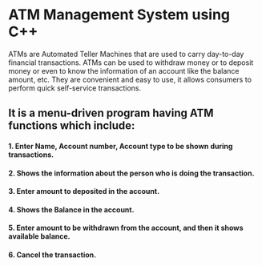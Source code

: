 # ATM Management System using C++


ATMs are Automated Teller Machines that are used to carry day-to-day financial transactions. ATMs can be used to withdraw money or to deposit money or even to know the information of an account like the balance amount, etc. They are convenient and easy to use, it allows consumers to perform quick self-service transactions.


## It is a menu-driven program having ATM functions which include:

#### 1. Enter Name, Account number, Account type to be shown during transactions.
#### 2. Shows the information about the person who is doing the transaction.
#### 3. Enter amount to deposited in the account.
#### 4. Shows the Balance in the account.
#### 5. Enter amount to be withdrawn from the account, and then it shows available balance.
#### 6. Cancel the transaction.
